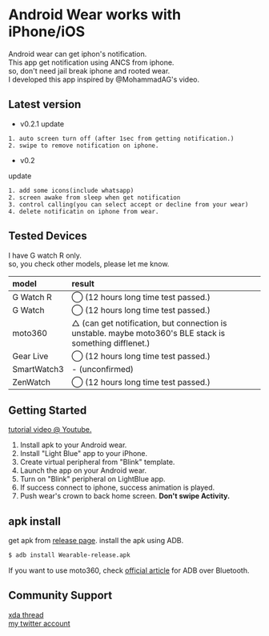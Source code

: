 Android Wear works with iPhone/iOS
===================================

Android wear can get iphon's notification.  
This app get notification using ANCS from iphone.  
so, don't need jail break iphone and rooted wear.  
I developed this app inspired by @MohammadAG's video.

Latest version
--------------
- v0.2.1
update

```
1. auto screen turn off (after 1sec from getting notification.)
2. swipe to remove notification on iphone.
```

- v0.2

update
```
1. add some icons(include whatsapp)
2. screen awake from sleep when get notification
3. control calling(you can select accept or decline from your wear)
4. delete notificatin on iphone from wear.
```

Tested Devices
--------------
I have G watch R only.  
so, you check other models, please let me know.

| model | result |
|:--    |:--     |
|G Watch R| ◯ (12 hours long time test passed.)|
|G Watch  | ◯ (12 hours long time test passed.)|
|moto360|△ (can get notification, but connection is unstable. maybe moto360's BLE stack is something difflenet.)|
|Gear Live|◯ (12 hours long time test passed.)|
|SmartWatch3| - (unconfirmed)|
|ZenWatch| ◯ (12 hours long time test passed.)|

Getting Started
---------------
[tutorial video @ Youtube.](https://www.youtube.com/watch?v=cIYe6ExIjrQ)

1. Install apk to your Android wear.
2. Install "Light Blue" app to your iPhone.
3. Create virtual peripheral from "Blink" template.  
4. Launch the app on your Android wear.
5. Turn on "Blink" peripheral on LightBlue app.
6. If success connect to iphone, success animation is played.
7. Push wear's crown to back home screen. **Don't swipe Activity.**  

apk install
---------
get apk from [release page](https://github.com/shiitakeo/android_wear_for_ios/releases).
install the apk using ADB.

```sh
$ adb install Wearable-release.apk
```

If you want to use moto360, check [official article](https://developer.android.com/training/wearables/apps/bt-debugging.html) for ADB over Bluetooth.

Community Support
-------
[xda thread](http://forum.xda-developers.com/android-wear/development/android-wear-ios-connectivity-t3052524)  
[my twitter account](https://twitter.com/shiitakeo)
